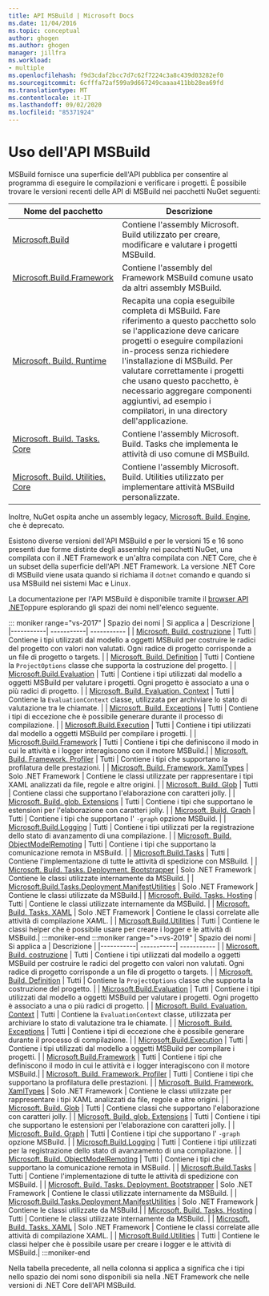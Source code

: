 ```yaml
---
title: API MSBuild | Microsoft Docs
ms.date: 11/04/2016
ms.topic: conceptual
author: ghogen
ms.author: ghogen
manager: jillfra
ms.workload:
- multiple
ms.openlocfilehash: f9d3cdaf2bcc7d7c62f7224c3a8c439d03282ef0
ms.sourcegitcommit: 6cfffa72af599a9d667249caaaa411bb28ea69fd
ms.translationtype: MT
ms.contentlocale: it-IT
ms.lasthandoff: 09/02/2020
ms.locfileid: "85371924"
---
```

# <a name="use-the-msbuild-api"></a>Uso dell'API MSBuild

MSBuild fornisce una superficie dell'API pubblica per consentire al programma di eseguire le compilazioni e verificare i progetti. È possibile trovare le versioni recenti delle API di MSBuild nei pacchetti NuGet seguenti:

| Nome del pacchetto | Descrizione |
| ------------ | ----------- |
| [Microsoft.Build](https://www.nuget.org/packages/Microsoft.Build) | Contiene l'assembly Microsoft. Build utilizzato per creare, modificare e valutare i progetti MSBuild.|
| [Microsoft.Build.Framework](https://www.nuget.org/packages/Microsoft.Build.Framework)| Contiene l'assembly del Framework MSBuild comune usato da altri assembly MSBuild. |
| [Microsoft. Build. Runtime](https://www.nuget.org/packages/Microsoft.Build.Runtime) | Recapita una copia eseguibile completa di MSBuild. Fare riferimento a questo pacchetto solo se l'applicazione deve caricare progetti o eseguire compilazioni in-process senza richiedere l'installazione di MSBuild. Per valutare correttamente i progetti che usano questo pacchetto, è necessario aggregare componenti aggiuntivi, ad esempio i compilatori, in una directory dell'applicazione. |
| [Microsoft. Build. Tasks. Core](https://www.nuget.org/packages/Microsoft.Build.Tasks.Core) | Contiene l'assembly Microsoft. Build. Tasks che implementa le attività di uso comune di MSBuild. |
| [Microsoft. Build. Utilities. Core](https://www.nuget.org/packages/Microsoft.Build.Utilities.Core) | Contiene l'assembly Microsoft. Build. Utilities utilizzato per implementare attività MSBuild personalizzate. |

Inoltre, NuGet ospita anche un assembly legacy, [Microsoft. Build. Engine](https://www.nuget.org/packages/Microsoft.Build.Engine), che è deprecato.

Esistono diverse versioni dell'API MSBuild e per le versioni 15 e 16 sono presenti due forme distinte degli assembly nei pacchetti NuGet, una compilata con il .NET Framework e un'altra compilata con .NET Core, che è un subset della superficie dell'API .NET Framework.  La versione .NET Core di MSBuild viene usata quando si richiama il `dotnet` comando e quando si usa MSBuild nei sistemi Mac e Linux.

La documentazione per l'API MSBuild è disponibile tramite il [browser API .NET](/dotnet/api)oppure esplorando gli spazi dei nomi nell'elenco seguente.

::: moniker range="vs-2017"
| Spazio dei nomi | Si applica a | Descrizione |
|-----------| -----------| ----------- |
| [Microsoft. Build. costruzione](/dotnet/api/Microsoft.Build.Construction?view=msbuild-15) | Tutti |  Contiene i tipi utilizzati dal modello a oggetti MSBuild per costruire le radici del progetto con valori non valutati. Ogni radice di progetto corrisponde a un file di progetto o targets. |
| [Microsoft. Build. Definition](/dotnet/api/Microsoft.Build.Definition?view=msbuild-15) | Tutti | Contiene la `ProjectOptions` classe che supporta la costruzione del progetto. |
| [Microsoft.Build.Evaluation](/dotnet/api/Microsoft.Build.Evaluation?view=msbuild-15) | Tutti | Contiene i tipi utilizzati dal modello a oggetti MSBuild per valutare i progetti. Ogni progetto è associato a una o più radici di progetto. |
| [Microsoft. Build. Evaluation. Context](/dotnet/api/Microsoft.Build.Evaluation.Context?view=msbuild-15) | Tutti | Contiene la `EvaluationContext` classe, utilizzata per archiviare lo stato di valutazione tra le chiamate. |
| [Microsoft. Build. Exceptions](/dotnet/api/Microsoft.Build.Exceptions?view=msbuild-15) | Tutti | Contiene i tipi di eccezione che è possibile generare durante il processo di compilazione. |
| [Microsoft.Build.Execution](/dotnet/api/Microsoft.Build.Execution?view=msbuild-15) | Tutti | Contiene i tipi utilizzati dal modello a oggetti MSBuild per compilare i progetti. |
| [Microsoft.Build.Framework](/dotnet/api/Microsoft.Build.Framework?view=msbuild-15) | Tutti | Contiene i tipi che definiscono il modo in cui le attività e i logger interagiscono con il motore MSBuild.|
| [Microsoft. Build. Framework. Profiler](/dotnet/api/Microsoft.Build.Framework.Profiler?view=msbuild-15) | Tutti | Contiene i tipi che supportano la profilatura delle prestazioni. |
| [Microsoft. Build. Framework. XamlTypes](/dotnet/api/Microsoft.Build.Framework.XamlTypes?view=msbuild-15) | Solo .NET Framework | Contiene le classi utilizzate per rappresentare i tipi XAML analizzati da file, regole e altre origini. |
| [Microsoft. Build. Glob](/dotnet/api/Microsoft.Build.Globbing?view=msbuild-15) | Tutti | Contiene classi che supportano l'elaborazione con caratteri jolly. |
| [Microsoft. Build. glob. Extensions](/dotnet/api/Microsoft.Build.Globbing.Extensions?view=msbuild-15) | Tutti | Contiene i tipi che supportano le estensioni per l'elaborazione con caratteri jolly. |
| [Microsoft. Build. Graph](/dotnet/api/Microsoft.Build.Graph?view=msbuild-15) | Tutti | Contiene i tipi che supportano l' `-graph` opzione MSBuild. |
| [Microsoft.Build.Logging](/dotnet/api/Microsoft.Build.Logging?view=msbuild-15) | Tutti | Contiene i tipi utilizzati per la registrazione dello stato di avanzamento di una compilazione. |
| [Microsoft. Build. ObjectModelRemoting](/dotnet/api/Microsoft.Build.ObjectModelRemoting?view=msbuild-15) | Tutti | Contiene i tipi che supportano la comunicazione remota in MSBuild. |
| [Microsoft.Build.Tasks](/dotnet/api/Microsoft.Build.Tasks?view=msbuild-15) | Tutti | Contiene l'implementazione di tutte le attività di spedizione con MSBuild. |
| [Microsoft. Build. Tasks. Deployment. Bootstrapper](/dotnet/api/Microsoft.Build.Tasks.Deployment.Bootstrapper?view=msbuild-15) | Solo .NET Framework | Contiene le classi utilizzate internamente da MSBuild. |
| [Microsoft.Build.Tasks.Deployment.ManifestUtilities](/dotnet/api/Microsoft.Build.Tasks.Deployment.ManifestUtilities?view=msbuild-15) | Solo .NET Framework | Contiene le classi utilizzate da MSBuild.|
| [Microsoft. Build. Tasks. Hosting](/dotnet/api/Microsoft.Build.Tasks.Hosting?view=msbuild-15) | Tutti | Contiene le classi utilizzate internamente da MSBuild. |
| [Microsoft. Build. Tasks. XAML](/dotnet/api/Microsoft.Build.Tasks.Xaml?view=msbuild-15) | Solo .NET Framework | Contiene le classi correlate alle attività di compilazione XAML. |
| [Microsoft.Build.Utilities](/dotnet/api/Microsoft.Build.Utilities?view=msbuild-15) | Tutti | Contiene le classi helper che è possibile usare per creare i logger e le attività di MSBuild.|
:::moniker-end
:::moniker range=">=vs-2019"
| Spazio dei nomi | Si applica a | Descrizione |
|-----------| -----------| ----------- |
| [Microsoft. Build. costruzione](/dotnet/api/Microsoft.Build.Construction?view=msbuild-16) | Tutti |  Contiene i tipi utilizzati dal modello a oggetti MSBuild per costruire le radici del progetto con valori non valutati. Ogni radice di progetto corrisponde a un file di progetto o targets. |
| [Microsoft. Build. Definition](/dotnet/api/Microsoft.Build.Definition?view=msbuild-16) | Tutti | Contiene la `ProjectOptions` classe che supporta la costruzione del progetto. |
| [Microsoft.Build.Evaluation](/dotnet/api/Microsoft.Build.Evaluation?view=msbuild-16) | Tutti | Contiene i tipi utilizzati dal modello a oggetti MSBuild per valutare i progetti. Ogni progetto è associato a una o più radici di progetto. |
| [Microsoft. Build. Evaluation. Context](/dotnet/api/Microsoft.Build.Evaluation.Context?view=msbuild-16) | Tutti | Contiene la `EvaluationContext` classe, utilizzata per archiviare lo stato di valutazione tra le chiamate. |
| [Microsoft. Build. Exceptions](/dotnet/api/Microsoft.Build.Exceptions?view=msbuild-16) | Tutti | Contiene i tipi di eccezione che è possibile generare durante il processo di compilazione. |
| [Microsoft.Build.Execution](/dotnet/api/Microsoft.Build.Execution?view=msbuild-16) | Tutti | Contiene i tipi utilizzati dal modello a oggetti MSBuild per compilare i progetti. |
| [Microsoft.Build.Framework](/dotnet/api/Microsoft.Build.Framework?view=msbuild-16) | Tutti | Contiene i tipi che definiscono il modo in cui le attività e i logger interagiscono con il motore MSBuild.|
| [Microsoft. Build. Framework. Profiler](/dotnet/api/Microsoft.Build.Framework.Profiler?view=msbuild-16) | Tutti | Contiene i tipi che supportano la profilatura delle prestazioni. |
| [Microsoft. Build. Framework. XamlTypes](/dotnet/api/Microsoft.Build.Framework.XamlTypes?view=msbuild-16) | Solo .NET Framework | Contiene le classi utilizzate per rappresentare i tipi XAML analizzati da file, regole e altre origini. |
| [Microsoft. Build. Glob](/dotnet/api/Microsoft.Build.Globbing?view=msbuild-16) | Tutti | Contiene classi che supportano l'elaborazione con caratteri jolly. |
| [Microsoft. Build. glob. Extensions](/dotnet/api/Microsoft.Build.Globbing.Extensions?view=msbuild-16) | Tutti | Contiene i tipi che supportano le estensioni per l'elaborazione con caratteri jolly. |
| [Microsoft. Build. Graph](/dotnet/api/Microsoft.Build.Graph?view=msbuild-16) | Tutti | Contiene i tipi che supportano l' `-graph` opzione MSBuild. |
| [Microsoft.Build.Logging](/dotnet/api/Microsoft.Build.Logging?view=msbuild-16) | Tutti | Contiene i tipi utilizzati per la registrazione dello stato di avanzamento di una compilazione. |
| [Microsoft. Build. ObjectModelRemoting](/dotnet/api/Microsoft.Build.ObjectModelRemoting?view=msbuild-16) | Tutti | Contiene i tipi che supportano la comunicazione remota in MSBuild. |
| [Microsoft.Build.Tasks](/dotnet/api/Microsoft.Build.Tasks?view=msbuild-16) | Tutti | Contiene l'implementazione di tutte le attività di spedizione con MSBuild. |
| [Microsoft. Build. Tasks. Deployment. Bootstrapper](/dotnet/api/Microsoft.Build.Tasks.Deployment.Bootstrapper?view=msbuild-16) | Solo .NET Framework | Contiene le classi utilizzate internamente da MSBuild. |
| [Microsoft.Build.Tasks.Deployment.ManifestUtilities](/dotnet/api/Microsoft.Build.Tasks.Deployment.ManifestUtilities?view=msbuild-16) | Solo .NET Framework | Contiene le classi utilizzate da MSBuild.|
| [Microsoft. Build. Tasks. Hosting](/dotnet/api/Microsoft.Build.Tasks.Hosting?view=msbuild-16) | Tutti | Contiene le classi utilizzate internamente da MSBuild. |
| [Microsoft. Build. Tasks. XAML](/dotnet/api/Microsoft.Build.Tasks.Xaml?view=msbuild-16) | Solo .NET Framework | Contiene le classi correlate alle attività di compilazione XAML. |
| [Microsoft.Build.Utilities](/dotnet/api/Microsoft.Build.Utilities?view=msbuild-16) | Tutti | Contiene le classi helper che è possibile usare per creare i logger e le attività di MSBuild.|
:::moniker-end

Nella tabella precedente, all nella colonna si applica a significa che i tipi nello spazio dei nomi sono disponibili sia nella .NET Framework che nelle versioni di .NET Core dell'API MSBuild.
